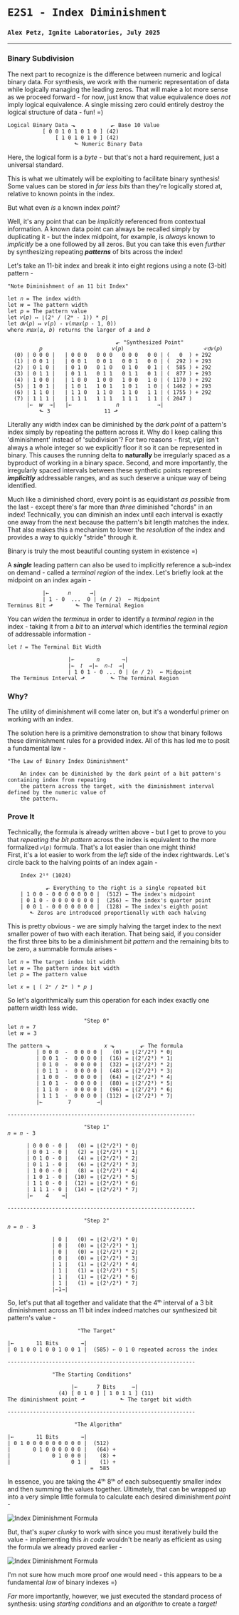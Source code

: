 # `E2S1 - Index Diminishment`
### `Alex Petz, Ignite Laboratories, July 2025`

---

### Binary Subdivision
The next part to recognize is the difference between numeric and logical binary data.  For synthesis, we work
with the numeric representation of data while logically managing the leading zeros.  That will make a lot
more sense as we proceed forward - for now, just know that value equivalence does _not_ imply logical equivalence.
A single missing zero could entirely destroy the logical structure of data - fun! =)

    Logical Binary Data ⬎           ⬐ Base 10 Value
               [ 0 0 1 0 1 0 1 0 ] (42)  
                   [ 1 0 1 0 1 0 ] (42)  
                         ⬑ Numeric Binary Data

Here, the logical form is a _byte_ - but that's not a hard requirement, just a universal standard.

This is what we ultimately will be exploiting to facilitate binary synthesis!  Some values can be stored in
_far less bits_ than they're logically stored at, relative to known points in the index.  

But what even _is_ a known index _point?_

Well, it's any point that can be _implicitly_ referenced from contextual information.  A known data point can always be
recalled simply by duplicating it - but the index midpoint, for example, is _always_ known to _implicitly_ be a one 
followed by all zeros.  But you can take this even _further_ by synthesizing repeating _**patterns**_ of bits across 
the index!  

Let's take an 11-bit index and break it into eight regions using a note (3-bit) pattern -

    "Note Diminishment of an 11 bit Index"

    let 𝑛 = The index width
    let 𝑤 = The pattern width
    let 𝑝 = The pattern value
    let 𝑣(𝑝) ↦ ⌊(2ⁿ / (2ʷ - 1)) * 𝑝⌋
    let 𝑑𝑣(𝑝) ↦ 𝑣(𝑝) - 𝑣(𝑚𝑎𝑥(𝑝 - 1, 0))
    where 𝑚𝑎𝑥(𝑎, 𝑏) returns the larger of 𝑎 and 𝑏 
 
                                      ⬐ "Synthesized Point"
              𝑝                      𝑣(𝑝)                         ⬐𝑑𝑣(𝑝)  
      (0) | 0 0 0 |   | 0 0 0   0 0 0   0 0 0   0 0 | (   0  ) + 292
      (1) | 0 0 1 |   | 0 0 1   0 0 1   0 0 1   0 0 | (  292 ) + 293
      (2) | 0 1 0 |   | 0 1 0   0 1 0   0 1 0   0 1 | (  585 ) + 292
      (3) | 0 1 1 |   | 0 1 1   0 1 1   0 1 1   0 1 | (  877 ) + 293
      (4) | 1 0 0 |   | 1 0 0   1 0 0   1 0 0   1 0 | ( 1170 ) + 292
      (5) | 1 0 1 |   | 1 0 1   1 0 1   1 0 1   1 0 | ( 1462 ) + 293
      (6) | 1 1 0 |   | 1 1 0   1 1 0   1 1 0   1 1 | ( 1755 ) + 292
      (7) | 1 1 1 |   | 1 1 1   1 1 1   1 1 1   1 1 | ( 2047 )
          |←  𝑤  →|   |←              𝑛            →|
              ⬑ 3                 11 ⬏

Literally any width index can be diminished by the _dark point_ of a pattern's index simply by repeating the pattern 
across it.  Why do I keep calling this 'diminishment' instead of 'subdivision'?  For two reasons - first, 𝑣(𝑝) isn't 
always a whole integer so we explicitly floor it so it can be represented in binary.  This causes the running delta to 
**naturally** be irregularly spaced as a byproduct of working in a binary space.  Second, and more importantly, the 
irregularly spaced intervals between these synthetic points represent _**implicitly**_ addressable ranges, and as such
deserve a unique way of being identified.

Much like a diminished chord, every point is as equidistant _as possible_ from the last - except there's far more 
than _three_ diminished "chords" in an index!  Technically, you can diminish an index until each interval is exactly 
one away from the next because the pattern's bit length matches the index.  That also makes this a mechanism to 
lower the _resolution_ of the index and provides a way to quickly "stride" through it.

Binary is truly the most beautiful counting system in existence =)

A **_single_** leading pattern can also be used to implicitly reference a sub-index on demand - called a _terminal
region_ of the index.  Let's briefly look at the midpoint on an index again -

               |←      𝑛      →|
               | 1 - 0  ...  0 | (𝑛 / 2)  ← Midpoint
    Terminus Bit ⬏       ⬑ The Terminal Region

You can _widen_ the _terminus_ in order to identify a _terminal region_ in the index - taking it from a
_bit_ to an _interval_ which identifies the terminal _region_ of addressable information -

    let 𝑡 = The Terminal Bit Width

                       |←       𝑛       →|
                       |←  𝑡  →|←  𝑛-𝑡  →|
                       | 1 0 1 - 0 ... 0 | (𝑛 / 2)  ← Midpoint
     The Terminus Interval ⬏        ⬑ The Terminal Region

### Why?

The utility of diminishment will come later on, but it's a wonderful primer on working with an index.

The solution here is a primitive demonstration to show that binary follows these diminishment rules for a provided 
index.  All of this has led me to posit a fundamental law -

    "The Law of Binary Index Diminishment"

        An index can be diminished by the dark point of a bit pattern's containing index from repeating 
        the pattern across the target, with the diminishment interval defined by the numeric value of 
        the pattern.

### Prove It
Technically, the formula is already written above - but I get to prove to you that _repeating the bit pattern_
across the index is equivalent to the more formalized `𝑣(𝑝)` formula.  That's a lot easier than one might think!  
First, it's a lot easier to work from the _left_ side of the index rightwards.  Let's circle back to the halving 
points of an index again -

        Index 2¹⁰ (1024)

                ⬐ Everything to the right is a single repeated bit
        | 1 0 0 - 0 0 0 0 0 0 0 |  (512) ← The index's midpoint
        | 0 1 0 - 0 0 0 0 0 0 0 |  (256) ← The index's quarter point
        | 0 0 1 - 0 0 0 0 0 0 0 |  (128) ← The index's eighth point
           ⬑ Zeros are introduced proportionally with each halving

This is pretty obvious - we are simply halving the target index to the next smaller power of two with each 
iteration. That being said, if you consider the first three bits to be a diminishment _bit pattern_ and the 
remaining bits to be zero, a summable formula arises - 

    let 𝑛 = The target index bit width
    let 𝑤 = The pattern index bit width
    let 𝑝 = The pattern value

    let 𝑥 = ⌊ ( 2ⁿ / 2ʷ ) * 𝑝 ⌋

So let's algorithmically sum this operation for each index exactly one pattern width less wide.

                            "Step 0"
    let 𝑛 = 7
    let 𝑤 = 3

    The pattern ⬎                 𝑥 ⬎        ⬐ The formula
             | 0 0 0  -  0 0 0 0 |   (0) = ⌊(2⁷/2³) * 0⌋
             | 0 0 1  -  0 0 0 0 |  (16) = ⌊(2⁷/2³) * 1⌋
             | 0 1 0  -  0 0 0 0 |  (32) = ⌊(2⁷/2³) * 2⌋
             | 0 1 1  -  0 0 0 0 |  (48) = ⌊(2⁷/2³) * 3⌋
             | 1 0 0  -  0 0 0 0 |  (64) = ⌊(2⁷/2³) * 4⌋
             | 1 0 1  -  0 0 0 0 |  (80) = ⌊(2⁷/2³) * 5⌋
             | 1 1 0  -  0 0 0 0 |  (96) = ⌊(2⁷/2³) * 6⌋
             | 1 1 1  -  0 0 0 0 | (112) = ⌊(2⁷/2³) * 7⌋
             |←        7        →|
    
    -----------------------------------------------------------

                            "Step 1"
    𝑛 = 𝑛 - 3

          | 0 0 0 - 0 |   (0) = ⌊(2⁴/2³) * 0⌋
          | 0 0 1 - 0 |   (2) = ⌊(2⁴/2³) * 1⌋
          | 0 1 0 - 0 |   (4) = ⌊(2⁴/2³) * 2⌋
          | 0 1 1 - 0 |   (6) = ⌊(2⁴/2³) * 3⌋
          | 1 0 0 - 0 |   (8) = ⌊(2⁴/2³) * 4⌋
          | 1 0 1 - 0 |  (10) = ⌊(2⁴/2³) * 5⌋
          | 1 1 0 - 0 |  (12) = ⌊(2⁴/2³) * 6⌋
          | 1 1 1 - 0 |  (14) = ⌊(2⁴/2³) * 7⌋
          |←    4    →|

    -----------------------------------------------------------

                            "Step 2"
    𝑛 = 𝑛 - 3

                  | 0 |   (0) = ⌊(2¹/2³) * 0⌋
                  | 0 |   (0) = ⌊(2¹/2³) * 1⌋
                  | 0 |   (0) = ⌊(2¹/2³) * 2⌋
                  | 0 |   (0) = ⌊(2¹/2³) * 3⌋
                  | 1 |   (1) = ⌊(2¹/2³) * 4⌋
                  | 1 |   (1) = ⌊(2¹/2³) * 5⌋
                  | 1 |   (1) = ⌊(2¹/2³) * 6⌋
                  | 1 |   (1) = ⌊(2¹/2³) * 7⌋
                  |←1→|                    

So, let's put that all together and validate that the 4ᵗʰ interval of a 3 bit diminishment across an 11 bit index 
indeed matches our synthesized bit pattern's value -

                          "The Target"

    |←       11 Bits       →|
    | 0 1 0 0 1 0 0 1 0 0 1 |  (585) ← 0 1 0 repeated across the index

    -----------------------------------------------------------

                  "The Starting Conditions"

                        |←      7 Bits     →|
                    (4) [ 0 1 0 ] [ 1 0 1 1 ] (11)
    The diminishment point ⬏           ⬑ The target bit width

    -----------------------------------------------------------

                         "The Algorithm"

    |←       11 Bits       →|
    | 0 1 0 0 0 0 0 0 0 0 0 |  (512)
    |       0 1 0 0 0 0 0 0 |   (64) +
    |             0 1 0 0 0 |    (8) +
    |                   0 1 |    (1) +
                              =  585

In essence, you are taking the 4ᵗʰ 8ᵗʰ of each subsequently smaller index and then summing the values 
together.  Ultimately, that can be wrapped up into a very simple little formula to calculate each desired 
diminishment _point_ -

<picture>
<img alt="Index Diminishment Formula" src="assets/diminishment summation.png" style="display: block; margin-left: auto; margin-right: auto;">
</picture>

But, that's _super clunky_ to work with since you must iteratively build the value - implementing this _in code_
wouldn't be nearly as efficient as using the formula we already proved earlier -

<picture>
<img alt="Index Diminishment Formula" src="assets/diminishment point.png" style="display: block; margin-left: auto; margin-right: auto;">
</picture>

I'm not sure how much more proof one would need - this appears to be a fundamental _law_ of binary indexes =)

_Far_ more importantly, however, we just executed the standard process of synthesis: using _starting conditions_
and an _algorithm_ to create a _target!_